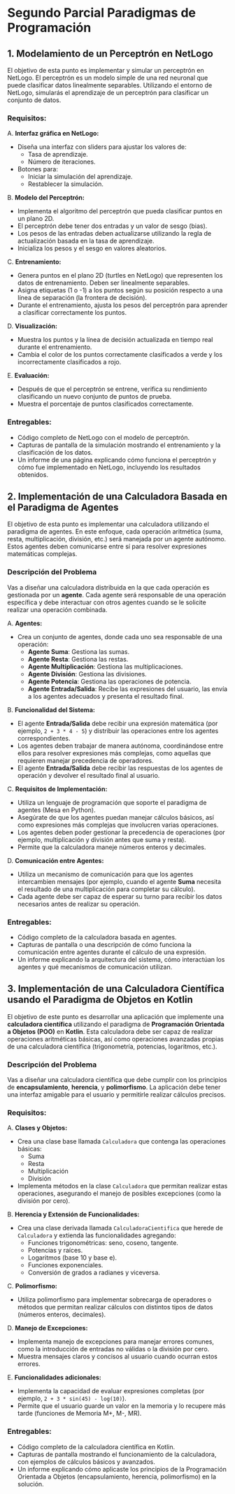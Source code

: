 # Segundo Parcial Paradigmas de Programación

## 1. Modelamiento de un Perceptrón en NetLogo

El objetivo de esta punto es implementar y simular un perceptrón en NetLogo. El perceptrón es un modelo simple de una red neuronal que puede clasificar datos linealmente separables. Utilizando el entorno de NetLogo, simularás el aprendizaje de un perceptrón para clasificar un conjunto de datos.

### Requisitos:

A. **Interfaz gráfica en NetLogo:**
   - Diseña una interfaz con sliders para ajustar los valores de:
     - Tasa de aprendizaje.
     - Número de iteraciones.
   - Botones para:
     - Iniciar la simulación del aprendizaje.
     - Restablecer la simulación.

B. **Modelo del Perceptrón:**
   - Implementa el algoritmo del perceptrón que pueda clasificar puntos en un plano 2D.
   - El perceptrón debe tener dos entradas y un valor de sesgo (bias).
   - Los pesos de las entradas deben actualizarse utilizando la regla de actualización basada en la tasa de aprendizaje.
   - Inicializa los pesos y el sesgo en valores aleatorios.

C. **Entrenamiento:**
   - Genera puntos en el plano 2D (turtles en NetLogo) que representen los datos de entrenamiento. Deben ser linealmente separables.
   - Asigna etiquetas (1 o -1) a los puntos según su posición respecto a una línea de separación (la frontera de decisión).
   - Durante el entrenamiento, ajusta los pesos del perceptrón para aprender a clasificar correctamente los puntos.
   
D. **Visualización:**
   - Muestra los puntos y la línea de decisión actualizada en tiempo real durante el entrenamiento.
   - Cambia el color de los puntos correctamente clasificados a verde y los incorrectamente clasificados a rojo.
   
E. **Evaluación:**
   - Después de que el perceptrón se entrene, verifica su rendimiento clasificando un nuevo conjunto de puntos de prueba.
   - Muestra el porcentaje de puntos clasificados correctamente.

### Entregables:
- Código completo de NetLogo con el modelo de perceptrón.
- Capturas de pantalla de la simulación mostrando el entrenamiento y la clasificación de los datos.
- Un informe de una página explicando cómo funciona el perceptrón y cómo fue implementado en NetLogo, incluyendo los resultados obtenidos.

## 2. Implementación de una Calculadora Basada en el Paradigma de Agentes

El objetivo de esta punto es implementar una calculadora utilizando el paradigma de agentes. En este enfoque, cada operación aritmética (suma, resta, multiplicación, división, etc.) será manejada por un agente autónomo. Estos agentes deben comunicarse entre sí para resolver expresiones matemáticas complejas.

### Descripción del Problema

Vas a diseñar una calculadora distribuida en la que cada operación es gestionada por un **agente**. Cada agente será responsable de una operación específica y debe interactuar con otros agentes cuando se le solicite realizar una operación combinada.

A. **Agentes:**
   - Crea un conjunto de agentes, donde cada uno sea responsable de una operación:
     - **Agente Suma**: Gestiona las sumas.
     - **Agente Resta**: Gestiona las restas.
     - **Agente Multiplicación**: Gestiona las multiplicaciones.
     - **Agente División**: Gestiona las divisiones.
     - **Agente Potencia**: Gestiona las operaciones de potencia.
     - **Agente Entrada/Salida**: Recibe las expresiones del usuario, las envía a los agentes adecuados y presenta el resultado final.
   
B. **Funcionalidad del Sistema:**
   - El agente **Entrada/Salida** debe recibir una expresión matemática (por ejemplo, `2 + 3 * 4 - 5`) y distribuir las operaciones entre los agentes correspondientes.
   - Los agentes deben trabajar de manera autónoma, coordinándose entre ellos para resolver expresiones más complejas, como aquellas que requieren manejar precedencia de operadores.
   - El agente **Entrada/Salida** debe recibir las respuestas de los agentes de operación y devolver el resultado final al usuario.

C. **Requisitos de Implementación:**
   - Utiliza un lenguaje de programación que soporte el paradigma de agentes (Mesa en Python).
   - Asegúrate de que los agentes puedan manejar cálculos básicos, así como expresiones más complejas que involucren varias operaciones.
   - Los agentes deben poder gestionar la precedencia de operaciones (por ejemplo, multiplicación y división antes que suma y resta).
   - Permite que la calculadora maneje números enteros y decimales.

D. **Comunicación entre Agentes:**
   - Utiliza un mecanismo de comunicación para que los agentes intercambien mensajes (por ejemplo, cuando el agente **Suma** necesita el resultado de una multiplicación para completar su cálculo).
   - Cada agente debe ser capaz de esperar su turno para recibir los datos necesarios antes de realizar su operación.

### Entregables:
- Código completo de la calculadora basada en agentes.
- Capturas de pantalla o una descripción de cómo funciona la comunicación entre agentes durante el cálculo de una expresión.
- Un informe explicando la arquitectura del sistema, cómo interactúan los agentes y qué mecanismos de comunicación utilizan.

## 3. Implementación de una Calculadora Científica usando el Paradigma de Objetos en Kotlin

El objetivo de este punto es desarrollar una aplicación que implemente una **calculadora científica** utilizando el paradigma de **Programación Orientada a Objetos (POO)** en **Kotlin**. Esta calculadora debe ser capaz de realizar operaciones aritméticas básicas, así como operaciones avanzadas propias de una calculadora científica (trigonometría, potencias, logaritmos, etc.).

### Descripción del Problema

Vas a diseñar una calculadora científica que debe cumplir con los principios de **encapsulamiento**, **herencia**, y **polimorfismo**. La aplicación debe tener una interfaz amigable para el usuario y permitirle realizar cálculos precisos.

### Requisitos:

A. **Clases y Objetos:**
   - Crea una clase base llamada `Calculadora` que contenga las operaciones básicas:
     - Suma
     - Resta
     - Multiplicación
     - División
   - Implementa métodos en la clase `Calculadora` que permitan realizar estas operaciones, asegurando el manejo de posibles excepciones (como la división por cero).
   
B. **Herencia y Extensión de Funcionalidades:**
   - Crea una clase derivada llamada `CalculadoraCientifica` que herede de `Calculadora` y extienda las funcionalidades agregando:
     - Funciones trigonométricas: seno, coseno, tangente.
     - Potencias y raíces.
     - Logaritmos (base 10 y base e).
     - Funciones exponenciales.
     - Conversión de grados a radianes y viceversa.

C. **Polimorfismo:**
   - Utiliza polimorfismo para implementar sobrecarga de operadores o métodos que permitan realizar cálculos con distintos tipos de datos (números enteros, decimales).

D. **Manejo de Excepciones:**
   - Implementa manejo de excepciones para manejar errores comunes, como la introducción de entradas no válidas o la división por cero.
   - Muestra mensajes claros y concisos al usuario cuando ocurran estos errores.

E. **Funcionalidades adicionales:**
   - Implementa la capacidad de evaluar expresiones completas (por ejemplo, `2 + 3 * sin(45) - log(10)`).
   - Permite que el usuario guarde un valor en la memoria y lo recupere más tarde (funciones de Memoria M+, M-, MR).

### Entregables:
- Código completo de la calculadora científica en Kotlin.
- Capturas de pantalla mostrando el funcionamiento de la calculadora, con ejemplos de cálculos básicos y avanzados.
- Un informe explicando cómo aplicaste los principios de la Programación Orientada a Objetos (encapsulamiento, herencia, polimorfismo) en la solución.

